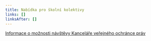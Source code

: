 ```yaml
---
title: Nabídka pro školní kolektivy
links: []
linksAfter: []
---
```

<p><a href="https://deti.ochrance.cz/kdo/nabidka_pro_skolni_kolektivy/">Informace o možnosti návštěvy Kanceláře veřejného ochránce práv</a></p>
